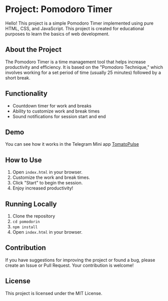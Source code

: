 # Project: Pomodoro Timer

Hello! This project is a simple Pomodoro Timer implemented using pure HTML, CSS, and JavaScript. This project is created for educational purposes to learn the basics of web development.

## About the Project

The Pomodoro Timer is a time management tool that helps increase productivity and efficiency. It is based on the "Pomodoro Technique," which involves working for a set period of time (usually 25 minutes) followed by a short break.

## Functionality

- Countdown timer for work and breaks
- Ability to customize work and break times
- Sound notifications for session start and end

## Demo
You can see how it works in the Telegram Mini app [TomatoPulse](https://t.me/tomatopulsebot)

## How to Use

1. Open `index.html` in your browser.
2. Customize the work and break times.
3. Click "Start" to begin the session.
4. Enjoy increased productivity!

## Running Locally

1. Clone the repository
2. `cd pomodorin`
3. `npm install`
4. Open `index.html` in your browser.

## Contribution

If you have suggestions for improving the project or found a bug, please create an Issue or Pull Request. Your contribution is welcome!

## License

This project is licensed under the MIT License.
